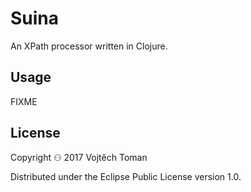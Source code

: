 # Suina

An XPath processor written in Clojure.

## Usage

FIXME

## License

Copyright ⚇ 2017 Vojtěch Toman

Distributed under the Eclipse Public License version 1.0.
